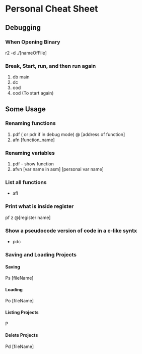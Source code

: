 # Personal Cheat Sheet

## Debugging

### When Opening Binary

r2 -d ./[nameOfFile]

### Break, Start, run, and then run again

1. db main
2. dc
3. ood
4. ood (To start again)

## Some Usage

### Renaming functions

1. pdf ( or pdr if in debug mode) @ [address of function]
2. afn [function_name]

### Renaming variables

1. pdf - show function
2. afvn [var name in asm] [personal var name]

### List all functions

- afl

### Print what is inside register

pf z @[register name]

### Show a pseudocode version of code in a c-like syntx

- pdc

### Saving and Loading Projects

#### Saving

Ps [fileName]

#### Loading

Po [fileName]

#### Listing Projects

P

#### Delete Projects

Pd [fileName]



